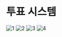 # 투표 시스템

![1](https://user-images.githubusercontent.com/46421950/124344641-82614e00-dc0e-11eb-9926-e93e6fa271eb.png)
![2](https://user-images.githubusercontent.com/46421950/124344643-83927b00-dc0e-11eb-9f74-7300df247f0b.png)
![3](https://user-images.githubusercontent.com/46421950/124344645-842b1180-dc0e-11eb-9e9c-ce6664ca962d.png)
![4](https://user-images.githubusercontent.com/46421950/124344949-a02fb280-dc10-11eb-971f-5fc08bdb3e87.png)
